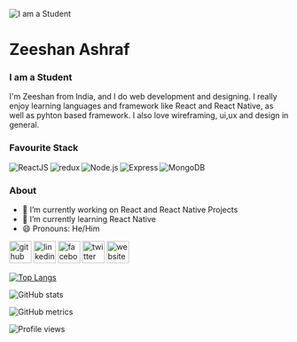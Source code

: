 ![I am a Student](https://pbs.twimg.com/profile_banners/834285600031256577/1578228532/600x200)

# Zeeshan Ashraf
### I am a Student
I'm Zeeshan from India, and I do web development and designing. I really enjoy learning languages and framework like React and React Native, as well as pyhton based framework. I also love wireframing, ui,ux and design in general.

### Favourite Stack
<img align="left" alt="ReactJS" src="https://img.shields.io/badge/React-20232A?style=for-the-badge&logo=react&logoColor=61DAFB" />
<img align="left" alt="redux" src="https://img.shields.io/badge/Redux-593D88?style=for-the-badge&logo=redux&logoColor=white" />
<img align="left" alt="Node.js" src="https://img.shields.io/badge/Node.js-43853D?style=for-the-badge&logo=node.js&logoColor=white" />
<img align="left" alt="Express" src="https://img.shields.io/badge/Express.js-404D59?style=for-the-badge" />
<img align="left" alt="MongoDB" src="https://img.shields.io/badge/MongoDB-4EA94B?style=for-the-badge&logo=mongodb&logoColor=white" />
<br/>

### About
- 🔭 I’m currently working on React and React Native  Projects 
- 🌱 I’m currently learning React Native 
- 😄 Pronouns: He/Him 


[<img src='https://cdn.jsdelivr.net/npm/simple-icons@3.0.1/icons/github.svg' alt='github' height='40'>](https://github.com/Zeeshan-2k1)  [<img src='https://cdn.jsdelivr.net/npm/simple-icons@3.0.1/icons/linkedin.svg' alt='linkedin' height='40'>](https://www.linkedin.com/in/https://www.linkedin.com/in/zeeshan-ashraf-38897b1a6/)  [<img src='https://cdn.jsdelivr.net/npm/simple-icons@3.0.1/icons/facebook.svg' alt='facebook' height='40'>](https://www.facebook.com/https://www.facebook.com/profile.php?id=100005133649365)  [<img src='https://cdn.jsdelivr.net/npm/simple-icons@3.0.1/icons/twitter.svg' alt='twitter' height='40'>](https://twitter.com/https://twitter.com/Zeeshan2k1)  [<img src='https://cdn.jsdelivr.net/npm/simple-icons@3.0.1/icons/icloud.svg' alt='website' height='40'>](https://zeeshan-ashraf.netlify.app/)  

[![Top Langs](https://github-readme-stats.vercel.app/api/top-langs/?username=Zeeshan-2k1)](https://github.com/anuraghazra/github-readme-stats)

![GitHub stats](https://github-readme-stats.vercel.app/api?username=Zeeshan-2k1&show_icons=true)  

![GitHub metrics](https://metrics.lecoq.io/Zeeshan-2k1)  

![Profile views](https://gpvc.arturio.dev/Zeeshan-2k1)  
